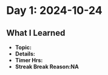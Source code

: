 # Day 1: 2024-10-24

## What I Learned
- **Topic:**
- **Details:**
- **Timer Hrs:**
- **Streak Break Reason:NA**